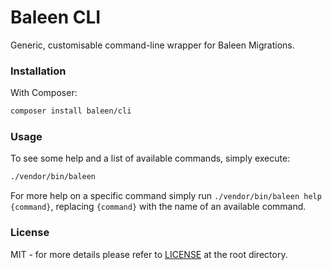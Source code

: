 # Baleen CLI

Generic, customisable command-line wrapper for Baleen Migrations.

### Installation

With Composer:

```bash
composer install baleen/cli
```

### Usage

To see some help and a list of available commands, simply execute:

```bash
./vendor/bin/baleen
```

For more help on a specific command simply run `./vendor/bin/baleen help {command}`, replacing `{command}` with the name
of an available command.

### License
MIT - for more details please refer to [LICENSE](https://github.com/baleen/cli/blob/master/LICENSE) at the root 
directory.
